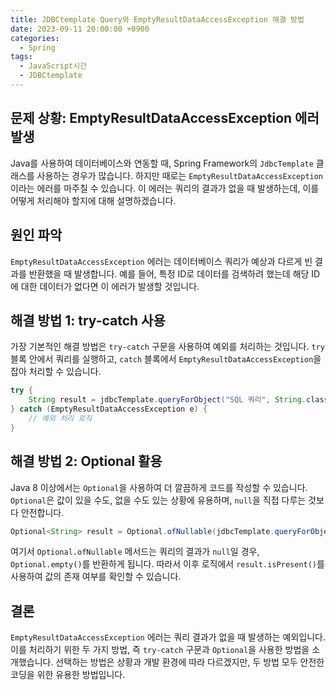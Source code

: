 ```yaml
---
title: JDBCtemplate Query와 EmptyResultDataAccessException 해결 방법
date: 2023-09-11 20:00:00 +0900
categories:
  - Spring
tags:
  - JavaScript시간
  - JDBCtemplate
---
```

## 문제 상황: EmptyResultDataAccessException 에러 발생

Java를 사용하여 데이터베이스와 연동할 때, Spring Framework의 `JdbcTemplate` 클래스를 사용하는 경우가 많습니다. 하지만 때로는 `EmptyResultDataAccessException` 이라는 에러를 마주칠 수 있습니다. 이 에러는 쿼리의 결과가 없을 때 발생하는데, 이를 어떻게 처리해야 할지에 대해 설명하겠습니다.

## 원인 파악

`EmptyResultDataAccessException` 에러는 데이터베이스 쿼리가 예상과 다르게 빈 결과를 반환했을 때 발생합니다. 예를 들어, 특정 ID로 데이터를 검색하려 했는데 해당 ID에 대한 데이터가 없다면 이 에러가 발생할 것입니다.

## 해결 방법 1: try-catch 사용

가장 기본적인 해결 방법은 `try-catch` 구문을 사용하여 예외를 처리하는 것입니다. `try` 블록 안에서 쿼리를 실행하고, `catch` 블록에서 `EmptyResultDataAccessException`을 잡아 처리할 수 있습니다.

```java
try {
    String result = jdbcTemplate.queryForObject("SQL 쿼리", String.class);
} catch (EmptyResultDataAccessException e) {
    // 예외 처리 로직
}
```

## 해결 방법 2: Optional 활용

Java 8 이상에서는 `Optional`을 사용하여 더 깔끔하게 코드를 작성할 수 있습니다. `Optional`은 값이 있을 수도, 없을 수도 있는 상황에 유용하며, `null`을 직접 다루는 것보다 안전합니다.

```java
Optional<String> result = Optional.ofNullable(jdbcTemplate.queryForObject("SQL 쿼리", String.class));
```

여기서 `Optional.ofNullable` 메서드는 쿼리의 결과가 `null`일 경우, `Optional.empty()`를 반환하게 됩니다. 따라서 이후 로직에서 `result.isPresent()`를 사용하여 값의 존재 여부를 확인할 수 있습니다.

## 결론

`EmptyResultDataAccessException` 에러는 쿼리 결과가 없을 때 발생하는 예외입니다. 이를 처리하기 위한 두 가지 방법, 즉 `try-catch` 구문과 `Optional`을 사용한 방법을 소개했습니다. 선택하는 방법은 상황과 개발 환경에 따라 다르겠지만, 두 방법 모두 안전한 코딩을 위한 유용한 방법입니다.